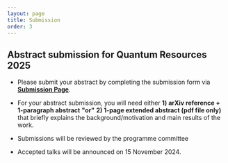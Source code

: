 ```yaml
---
layout: page
title: Submission
order: 3
---
```


## Abstract submission for Quantum Resources 2025

* Please submit your abstract by completing the submission form via <a href="https://forms.gle/U573dXqnVY5tpC9F9">**Submission Page**</a>.

* For your abstract submission, you will need either **1) arXiv reference + 1-paragraph abstract** **"or"** **2) 1-page extended abstract (pdf file only)** that briefly explains the background/motivation and main results of the work.

* Submissions will be reviewed by the programme committee

* Accepted talks will be announced on 15 November 2024.
